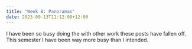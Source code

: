 ```yaml
---
title: "Week 8: Panoramas"
date: 2023-09-13T11:12:00+12:00
---
```

I have been so busy doing the with other work these posts have fallen off. This semester I have been way more busy than I intended.
